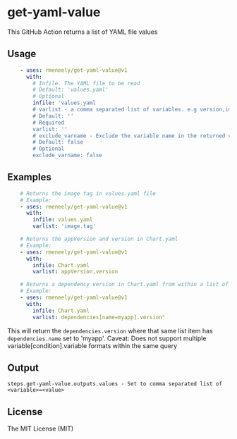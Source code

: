 # get-yaml-value
This GitHub Action returns a list of YAML file values

## Usage
```yaml
    - uses: rmeneely/get-yaml-value@v1
      with:
        # Infile. The YAML file to be read
        # Default: 'values.yaml'
        # Optional
        infile: 'values.yaml
        # varlist - a comma separated list of variables. e.g version,image.tag
        # Default: ''
        # Required
        varlist: ''
        # exclude_varname - Exclude the variable name in the returned values. Note the values returned are in the order they are found. This is intended for single variable queries.
        # Default: false
        # Optional
        exclude_varname: false
```

## Examples
```yaml
    # Returns the image tag in values.yaml file
    # Example: 
    - uses: rmeneely/get-yaml-value@v1
      with:
        infile: values.yaml
        varlist: 'image.tag'
```

```yaml
    # Returns the appVersion and version in Chart.yaml
    # Example: 
    - uses: rmeneely/get-yaml-value@v1
      with:
        infile: Chart.yaml
        varlist: appVersion,version
```

```yaml
    # Returns a dependency version in Chart.yaml from within a list of dependencies
    # Example: 
    - uses: rmeneely/get-yaml-value@v1
      with:
        infile: Chart.yaml
        varlist: dependencies[name=myapp].version"
```

This will return the `dependencies.version` where that same list item has `dependencies.name` set to 'myapp'.
Caveat: Does not support multiple variable[condition].variable formats within the same query


## Output
```shell
steps.get-yaml-value.outputs.values - Set to comma separated list of <variable>=<value>
```

## License
The MIT License (MIT)

